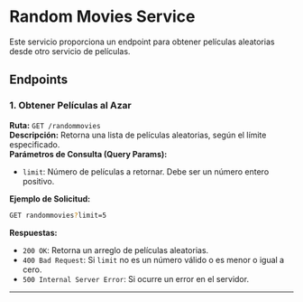 # Random Movies Service

Este servicio proporciona un endpoint para obtener películas aleatorias desde otro servicio de películas.

## Endpoints

### 1. Obtener Películas al Azar

**Ruta:** `GET /randommovies`  
**Descripción:** Retorna una lista de películas aleatorias, según el límite especificado.  
**Parámetros de Consulta (Query Params):**
- `limit`: Número de películas a retornar. Debe ser un número entero positivo.

**Ejemplo de Solicitud:**
```bash
GET randommovies?limit=5
```

**Respuestas:**
- `200 OK`: Retorna un arreglo de películas aleatorias.
- `400 Bad Request`: Si `limit` no es un número válido o es menor o igual a cero.
- `500 Internal Server Error`: Si ocurre un error en el servidor.

---